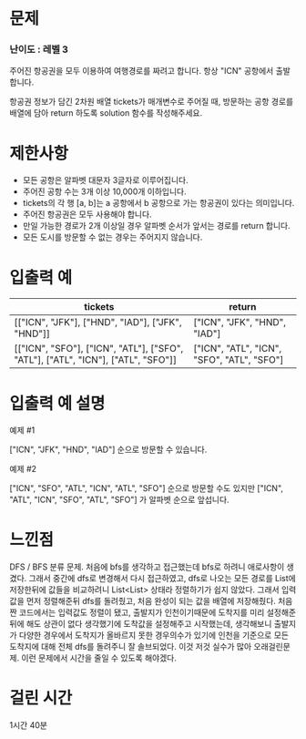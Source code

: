 # 문제

### 난이도 : 레벨 3

주어진 항공권을 모두 이용하여 여행경로를 짜려고 합니다. 항상 "ICN" 공항에서 출발합니다.

항공권 정보가 담긴 2차원 배열 tickets가 매개변수로 주어질 때, 방문하는 공항 경로를 배열에 담아 return 하도록 solution 함수를 작성해주세요.

# 제한사항

- 모든 공항은 알파벳 대문자 3글자로 이루어집니다.
- 주어진 공항 수는 3개 이상 10,000개 이하입니다.
- tickets의 각 행 [a, b]는 a 공항에서 b 공항으로 가는 항공권이 있다는 의미입니다.
- 주어진 항공권은 모두 사용해야 합니다.
- 만일 가능한 경로가 2개 이상일 경우 알파벳 순서가 앞서는 경로를 return 합니다.
- 모든 도시를 방문할 수 없는 경우는 주어지지 않습니다.

# 입출력 예

| tickets                                                                          | return                                     |
| -------------------------------------------------------------------------------- | ------------------------------------------ |
| [["ICN", "JFK"], ["HND", "IAD"], ["JFK", "HND"]]                                 | ["ICN", "JFK", "HND", "IAD"]               |
| [["ICN", "SFO"], ["ICN", "ATL"], ["SFO", "ATL"], ["ATL", "ICN"], ["ATL", "SFO"]] | ["ICN", "ATL", "ICN", "SFO", "ATL", "SFO"] |

# 입출력 예 설명

예제 #1

["ICN", "JFK", "HND", "IAD"] 순으로 방문할 수 있습니다.

예제 #2

["ICN", "SFO", "ATL", "ICN", "ATL", "SFO"] 순으로 방문할 수도 있지만 ["ICN", "ATL", "ICN", "SFO", "ATL", "SFO"] 가 알파벳 순으로 앞섭니다.

# 느낀점

DFS / BFS 분류 문제. 처음에 bfs를 생각하고 접근했는데 bfs로 하려니 애로사항이 생겼다. 그래서 중간에 dfs로 변경해서 다시 접근하였고, dfs로 나오는 모든 경로를 List에 저장한뒤에 값들을 비교하려니 List<List<String>> 상태라 정렬하기가 쉽지 않았다. 그래서 입력값을 먼저 정렬해준뒤 dfs를 돌려줬고, 처음 완성이 되는 값을 배열에 저장해줬다. 처음 짠 코드에서는 입력값도 정렬이 됐고, 출발지가 인천이기때문에 도착지를 미리 설정해준뒤에 해도 상관이 없다 생각했기에 도착값을 설정해주고 시작했는데, 생각해보니 출발지가 다양한 경우에서 도착지가 올바르지 못한 경우의수가 있기에 인천을 기준으로 모든 도착지에 대해 전체 dfs를 돌려주니 잘 솔브되었다. 이것 저것 실수가 많아 오래걸린문제. 이런 문제에서 시간을 줄일 수 있도록 해야겠다.

# 걸린 시간

1시간 40분
